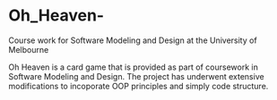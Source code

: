 # Oh_Heaven-
Course work for Software Modeling and Design at the University of Melbourne

Oh Heaven is a card game that is provided as part of coursework in Software Modeling and Design. The project has underwent extensive modifications to incoporate OOP principles and simply code structure.
